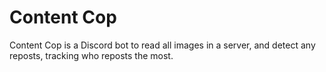 # Content Cop

Content Cop is a Discord bot to read all images in a server, and detect any reposts, tracking who reposts the most.
